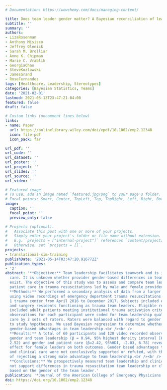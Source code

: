 ```yaml
---
# Documentation: https://wowchemy.com/docs/managing-content/

title: Does team leader gender matter? A Bayesian reconciliation of leadership and patient care during trauma resuscitations
subtitle: ''
summary: ''
authors:
- LizaRosenman
- Anthony Misisco
- Jeffrey Olenick
- Sarah M. Brolliar
- Anne K. Chipman
- Marie C. Vrablik
- GeorgiaChao
- SteveKozlowski
- JamesGrand
- RoseFernandez
tags: [Healthcare, Leadership, Stereotypes]
categories: [Bayesian Statistics, Teams]
date: '2021-02-01'
lastmod: 2021-05-13T23:47:21-04:00
featured: false
draft: false

# Custom links (uncomment lines below)
links:
- name: Paper
  url: https://onlinelibrary.wiley.com/doi/epdf/10.1002/emp2.12348
  icon: file-pdf
  icon_pack: far

url_pdf: ''
url_code: ''
url_dataset: ''
url_poster: ''
url_project: ''
url_slides: ''
url_source: ''
url_video: ''

# Featured image
# To use, add an image named `featured.jpg/png` to your page's folder.
# Focal points: Smart, Center, TopLeft, Top, TopRight, Left, Right, BottomLeft, Bottom, BottomRight.
image:
  caption: ''
  focal_point: ''
  preview_only: false

# Projects (optional).
#   Associate this post with one or more of your projects.
#   Simply enter your project's folder or file name without extension.
#   E.g. `projects = ["internal-project"]` references `content/project/deep-learning/index.md`.
#   Otherwise, set `projects = []`.
projects:
- translational-sim-training
publishDate: '2021-05-14T03:47:20.916772Z'
publication_types:
- '2'
abstract: '**Objective:** Team leadership facilitates teamwork and is important to patient
  care. It is unknown whether provider gender-based differences in team leadership
  exist. The objective of this study was to assess and compare team leadership and
  patient care in trauma resuscitations led by male and female providers.<br /><br />
  **Methods:** We performed a secondary analysis of data from a larger randomized controlled trial
  using video recordings of emergency department trauma resuscitations at a Level
  1 trauma center from April 2016 to December 2017. Subjects included emergency medicine
  and surgery residents functioning as trauma team leaders. Eligible resuscitations
  included adult patients meeting institutional trauma activation criteria. Two video-recorded
  observations for each participant were coded for team leadership quality and patient
  care by 2 sets of raters. Raters were balanced with regard to gender and were blinded
  to study hypotheses. We used Bayesian regression to determine whether our data supported
  gender-based advantages in team leadership.<br /><br />
  **Results:** A total of 60 participants and 120 video recorded observations were included. The modal relationship between
  gender and team leadership (β = 0.94, 95% highest density interval [HDI], -.68,
  2.52) and gender and patient care (β=2.42, 95%HDI, -2.03, 6.78) revealed a weak positive
  effect for female leaders on both outcomes. Gender based advantages to team leadership
  and clinical care were not conclusively supported or refuted, with the exception
  of rejecting a strong male advantage to team leadership.<br /><br />
  **Conclusions:** We prospectively measured team leadership and clinical care during patient care. Our findings do
  not support differences in trauma resuscitation team leadership or clinical care
  based on the gender of the team leader.'
publication: '*Journal of the American College of Emergency Physicians Open, 2*, e12348'
doi: https://doi.org/10.1002/emp2.12348
---
```


